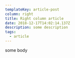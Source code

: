 ```yaml
---
templateKey: article-post
column: right
title: Right column article
date: 2018-12-17T14:02:14.137Z
description: some description
tags:
  - article
---
```

some body
